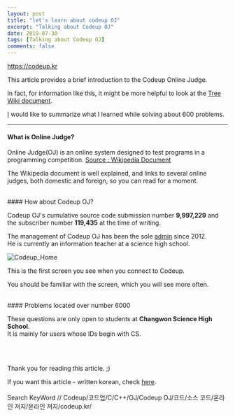 ```yaml
---
layout: post
title: "let's learn about codeup OJ"
excerpt: "Talking about Codeup OJ"
date: 2019-07-30
tags: [Talking about Codeup OJ]
comments: false
---
```


<https://codeup.kr>  
  
This article provides a brief introduction to the Codeup Online Judge.
  
In fact, for information like this, it might be more helpful to look at the [Tree Wiki document](https://namu.wiki/w/CodeUp).

[I](https://codeup.kr/userinfo.php?user=kimgihong38) would like to summarize what I learned while solving about 600 problems.  
    
--------------------------
#### What is Online Judge?
  
Online Judge(OJ) is an online system designed to test programs in a programming competition. [Source : Wikipedia Document](https://ko.wikipedia.org/wiki/%EC%98%A8%EB%9D%BC%EC%9D%B8_%EC%A0%80%EC%A7%80)

The Wikipedia document is well explained, and links to several online judges, both domestic and foreign, so you can read for a moment.

  <br/>
#### How about Codeup OJ?
  
Codeup OJ's cumulative source code submission number **9,997,229** and the subscriber number **119,435** at the time of writing.

The management of Codeup OJ has been the sole [admin](https://codeup.kr/userinfo.php?user=admin) since 2012.  
He is currently an information teacher at a science high school.

 ![Codeup_Home](https://creatively.dev/imgfile/Codeup_home.PNG)
   
This is the first screen you see when you connect to Codeup.  

You should be familiar with the screen, which you will see more often.  
  
 
  <br/>
#### Problems located over number 6000  
  
These questions are only open to students at **Changwon Science High School**.  
It is mainly for users whose IDs begin with CS.  

  
  <br/>
  <br/>
  
Thank you for reading this article. ;)

If you want this article - written korean, check [here](https://blog.creatively.dev/about-Codeup/).
<br/>
<br/>
Search KeyWord // Codeup/코드업/C/C++/OJ/Codeup OJ/코드/소스 코드/온라인 저지/온라인 져지/codeup.kr/
